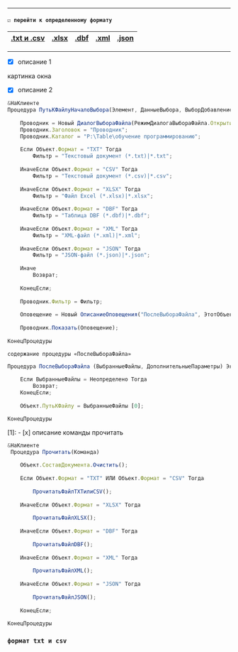 

----
#### `☑ перейти к определенному формату`
|[.txt и .csv](#формат-txt-и-csv)|[.xlsx](#формат-txt-и-csv)|[.dbf](#формат-txt-и-csv)|[.xml](#формат-txt-и-csv)|[.json](#формат-txt-и-csv)|
|-|-|-|-|-|
----
- [x] описание 1

картинка окна

- [x] описание 2
```js
&НаКлиенте
Процедура ПутьКФайлуНачалоВыбора(Элемент, ДанныеВыбора, ВыборДобавлением, СтандартнаяОбработка)
	
	Проводник = Новый ДиалогВыбораФайла(РежимДиалогаВыбораФайла.Открытие);
	Проводник.Заголовок = "Проводник";
	Проводник.Каталог = "P:\Table\обучение программированию";
	
	Если Объект.Формат = "TXT" Тогда 
	  	Фильтр = "Текстовый документ (*.txt)|*.txt";
		
	ИначеЕсли Объект.Формат = "CSV" Тогда 
	  	Фильтр = "Текстовый документ (*.csv)|*.csv"; 
		
	ИначеЕсли Объект.Формат = "XLSX" Тогда 
	  	Фильтр = "Файл Excel (*.xlsx)|*.xlsx";
		
	ИначеЕсли Объект.Формат = "DBF" Тогда 
	  	Фильтр = "Таблица DBF (*.dbf)|*.dbf";
		
	ИначеЕсли Объект.Формат = "XML" Тогда 
	  	Фильтр = "XML-файл (*.xml)|*.xml";
		
	ИначеЕсли Объект.Формат = "JSON" Тогда 
	  	Фильтр = "JSON-файл (*.json)|*.json";	
		
	Иначе 
		Возврат;
		
	КонецЕсли;
		
	Проводник.Фильтр = Фильтр;
	
	Оповещение = Новый ОписаниеОповещения("ПослеВыбораФайла", ЭтотОбъект);
	
	Проводник.Показать(Оповещение);
	
КонецПроцедуры
```

`содержание процедуры «ПослеВыбораФайла»`

```js
Процедура ПослеВыбораФайла (ВыбранныеФайлы, ДополнительныеПараметры) Экспорт
		
	Если ВыбранныеФайлы = Неопределено Тогда 
		Возврат;	
	КонецЕсли;
	
	Объект.ПутьКФайлу = ВыбранныеФайлы [0];

КонецПроцедуры
```

[1]: - [x] описание команды прочитать
```js
&НаКлиенте
 Процедура Прочитать(Команда)
	
	Объект.СоставДокумента.Очистить();
	
	Если Объект.Формат = "TXT" ИЛИ Объект.Формат = "CSV" Тогда 
		
		ПрочитатьФайлTXTилиCSV();
		
	ИначеЕсли Объект.Формат = "XLSX" Тогда 
		
		ПрочитатьФайлXLSX();
		
	ИначеЕсли Объект.Формат = "DBF" Тогда 
		
		ПрочитатьФайлDBF();
		
	ИначеЕсли Объект.Формат = "XML" Тогда 
		
		ПрочитатьФайлXML();	
		
	ИначеЕсли Объект.Формат = "JSON" Тогда 
		
		ПрочитатьФайлJSON();
		
	КонецЕсли;
		
КонецПроцедуры
```

### `формат txt и csv`

